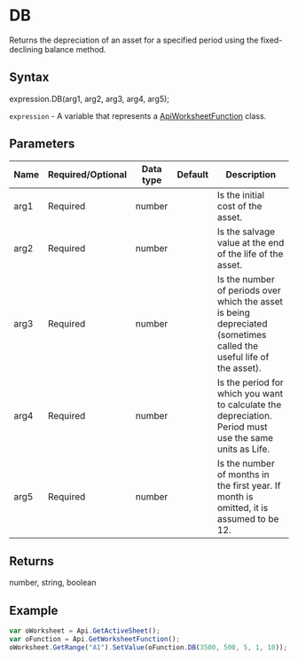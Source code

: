 # DB

Returns the depreciation of an asset for a specified period using the fixed-declining balance method.

## Syntax

expression.DB(arg1, arg2, arg3, arg4, arg5);

`expression` - A variable that represents a [ApiWorksheetFunction](../ApiWorksheetFunction.md) class.

## Parameters

| **Name** | **Required/Optional** | **Data type** | **Default** | **Description** |
| ------------- | ------------- | ------------- | ------------- | ------------- |
| arg1 | Required | number |  | Is the initial cost of the asset. |
| arg2 | Required | number |  | Is the salvage value at the end of the life of the asset. |
| arg3 | Required | number |  | Is the number of periods over which the asset is being depreciated (sometimes called the useful life of the asset). |
| arg4 | Required | number |  | Is the period for which you want to calculate the depreciation. Period must use the same units as Life. |
| arg5 | Required | number |  | Is the number of months in the first year. If month is omitted, it is assumed to be 12. |

## Returns

number, string, boolean

## Example



```javascript
var oWorksheet = Api.GetActiveSheet();
var oFunction = Api.GetWorksheetFunction();
oWorksheet.GetRange("A1").SetValue(oFunction.DB(3500, 500, 5, 1, 10));
```
